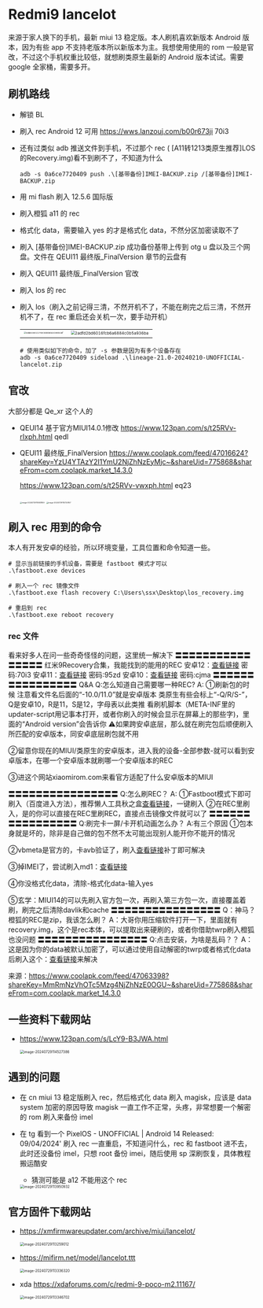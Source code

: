 # Redmi9 lancelot

来源于家人换下的手机，最新 miui 13 稳定版。本人刷机喜欢新版本 Android 版本，因为有些 app 不支持老版本所以新版本为主。我想使用使用的 rom 一般是官改，不过这个手机权重比较低，就想刷类原生最新的 Android 版本试试。需要 google 全家桶，需要多开。

## 刷机路线

- 解锁 BL

- 刷入 rec Android 12 可用 https://wws.lanzouj.com/b00r673ji 70i3

- 还有过类似 adb 推送文件到手机，不过那个 rec ( [A11转1213类原生推荐]LOS的Recovery.img)看不到刷不了，不知道为什么

  ```shell
  adb -s 0a6ce7720409 push .\[基带备份]IMEI-BACKUP.zip /[基带备份]IMEI-BACKUP.zip
  ```

- 用 mi flash 刷入 12.5.6 国际版

- 刷入橙狐 a11 的 rec

- 格式化 data，需要输入 yes 的才是格式化 data，不然分区加密读取不了

- 刷入 [基带备份]IMEI-BACKUP.zip 成功备份基带上传到 otg u 盘以及三个网盘。文件在 QEUI11 最终版_FinalVersion 章节的云盘有

- 刷入 QEUI11 最终版_FinalVersion 官改

- 刷入 los 的 rec

- 刷入 los（刷入之前记得三清，不然开机不了，不能在刷完之后三清，不然开机不了，在 rec 重启还会关机一次，要手动开机）

  |                                                              |                                                              |
  | ------------------------------------------------------------ | ------------------------------------------------------------ |
  | <img src="./assets/redmi9/5ada508e1c27e8c5bbd6d43c89d52af.jpg" alt="5ada508e1c27e8c5bbd6d43c89d52af" style="zoom: 25%;" /> | <img src="./assets/redmi9/2adfd2bd6016fcb6a6884c0b5a936ba.jpg" alt="2adfd2bd6016fcb6a6884c0b5a936ba" style="zoom:50%;" /> |

  

  ```shell
  # 使用类似如下的命令，加了 -s 参数是因为有多个设备存在
  adb -s 0a6ce7720409 sideload .\lineage-21.0-20240210-UNOFFICIAL-lancelot.zip
  ```

  

## 官改

大部分都是 Qe_xr 这个人的

- QEUI14 基于官方MIUI14.0.1修改 https://www.123pan.com/s/t25RVv-rIxph.html qedl

- QEUI11 最终版_FinalVersion https://www.coolapk.com/feed/47016624?shareKey=YzU4YTAzY2I1YmU2NjZhNzEyMjc~&shareUid=775868&shareFrom=com.coolapk.market_14.3.0

  https://www.123pan.com/s/t25RVv-vwxph.html eq23

  <img src="./assets/redmi9/image-20240729115841859.png" alt="image-20240729115841859" style="zoom:25%;" />

  <img src="./assets/redmi9/image-20240729115720857.png" alt="image-20240729115720857" style="zoom:25%;" />

  

  

## 刷入 rec 用到的命令

本人有开发安卓的经验，所以环境变量，工具位置和命令知道一些。

```shell
# 显示当前链接的手机设备，需要是 fastboot 模式才可以
.\fastboot.exe devices

# 刷入一个 rec 镜像文件
.\fastboot.exe flash recovery C:\Users\ssx\Desktop\los_recovery.img

# 重启到 rec
.\fastboot.exe reboot recovery
```

### rec 文件

看来好多人在问一些奇奇怪怪的问题，这里统一解决下
〓〓〓〓〓〓〓〓〓〓〓〓〓〓〓〓
红米9Recovery合集，我能找到的能用的REC
安卓12：[查看链接](https://wws.lanzouj.com/b00r673ji) 密码:70i3
安卓11：[查看链接](https://wws.lanzouj.com/b00r673kj) 密码:95zd
安卓10：[查看链接](https://wws.lanzouj.com/b00r673la) 密码:cjma
〓〓〓〓〓〓〓〓〓〓〓〓〓〓〓〓
Q&A
Q:怎么知道自己需要哪一种REC?
A:
①刷新包的时候
注意看文件名后面的“-10.0/11.0”就是安卓版本
类原生有些会标上“-Q/R/S-”，Q是安卓10，R是11，S是12，字母表以此类推
看刷机脚本（META-INF里的updater-script用记事本打开，或者你刷入的时候会显示在屏幕上的那些字)，里面的“Android version”会告诉你
⚠️如果跨安卓底层，那么就在刷完包后顺便刷入所匹配的安卓版本，同安卓底层刷包就不用

②留意你现在的MIUI/类原生的安卓版本，进入我的设备-全部参数-就可以看到安卓版本，在哪一个安卓版本就刷哪一个安卓版本的REC

③进这个网站xiaomirom.com来看官方适配了什么安卓版本的MIUI

〓〓〓〓〓〓〓〓〓〓〓〓〓〓〓〓
Q:怎么刷REC？
A:
①Fastboot模式下即可刷入（百度进入方法），推荐懒人工具秋之盒[查看链接](https://www.atmb.top/)，一键刷入
②在REC里刷入，是的你可以直接在REC里刷REC，直接点击镜像文件就可以了
〓〓〓〓〓〓〓〓〓〓〓〓〓〓〓〓
Q:刷完卡一屏/卡开机动画怎么办？
A:有三个原因
①包本身就是坏的，除非是自己做的包不然不太可能出现别人能开你不能开的情况

②vbmeta是官方的，卡avb验证了，刷入[查看链接](https://wws.lanzouj.com/icEO90zlc4ng)补丁即可解决

③掉IMEI了，尝试刷入md1：[查看链接](https://www.coolapk.com/feed/46907563?shareKey=NGJlZGRmNTlkMmFiNjQ5MTNjYWE~&shareUid=2919503&shareFrom=com.coolapk.market_13.2.1)

④你没格式化data，清除-格式化data-输入yes

⑤玄学：MIUI14的可以先刷入官方包一次，再刷入第三方包一次，直接覆盖着刷，刷完之后清除davlik和cache
〓〓〓〓〓〓〓〓〓〓〓〓〓〓〓〓
Q：神马？橙狐的REC是zip，我该怎么刷？
A：大哥你用压缩软件打开一下，里面就有recovery.img，这个是rec本体，可以提取出来硬刷的，或者你借助twrp刷入橙狐也没问题
〓〓〓〓〓〓〓〓〓〓〓〓〓〓〓〓
Q:点击安装，为啥是乱码？？
A：这是因为你的data被默认加密了，可以通过使用自动解密的twrp或者格式化data后刷入这个：[查看链接](https://wws.lanzouj.com/iVSFc0zl8s0d)来解决

来源：https://www.coolapk.com/feed/47063398?shareKey=MmRmNzVhOTc5Mzg4NjZhNzE0OGU~&shareUid=775868&shareFrom=com.coolapk.market_14.3.0

## 一些资料下载网站

- https://www.123pan.com/s/LcY9-B3JWA.html

  <img src="./assets/redmi9/image-20240729114527386.png" alt="image-20240729114527386" style="zoom:50%;" />

## 遇到的问题

- 在 cn miui 13 稳定版刷入 rec，然后格式化 data 刷入 magisk，应该是 data system 加密的原因导致 magisk 一直工作不正常，头疼，非常想要一个解密的 rom 刷入来备份 imel

- 在 tg 看到一个 PixelOS - UNOFFICIAL | Android 14 Released: 09/04/2024' 刷入 rec 一直重启，不知道问什么，rec 和 fastboot 进不去，此时还没备份 imel，只想 root 备份 imei，随后使用 sp 深刷恢复，具体教程搬运酷安

  - 猜测可能是 a12 不能用这个 rec

  <img src="./assets/redmi9/image-20240729113950932.png" alt="image-20240729113950932" style="zoom:50%;" />

## 官方固件下载网站

- https://xmfirmwareupdater.com/archive/miui/lancelot/

  <img src="./assets/redmi9/image-20240729113259012.png" alt="image-20240729113259012" style="zoom:50%;" />

- https://mifirm.net/model/lancelot.ttt

  <img src="./assets/redmi9/image-20240729113336320.png" alt="image-20240729113336320" style="zoom:50%;" />

- xda https://xdaforums.com/c/redmi-9-poco-m2.11167/

  <img src="./assets/redmi9/image-20240729113346702.png" alt="image-20240729113346702" style="zoom:50%;" />